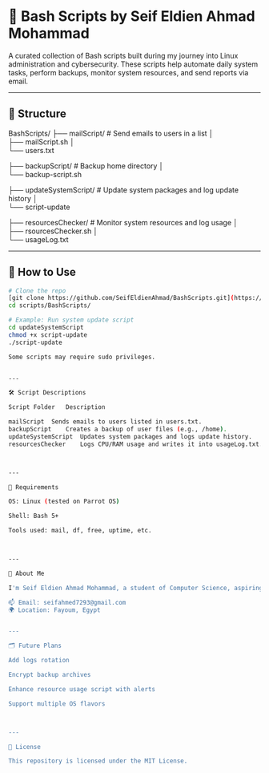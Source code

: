 # 🔧 Bash Scripts by Seif Eldien Ahmad Mohammad

A curated collection of Bash scripts built during my journey into Linux administration and cybersecurity. These scripts help automate daily system tasks, perform backups, monitor system resources, and send reports via email.

---

## 📂 Structure

BashScripts/ 
├── mailScript/  # Send emails to users in a list │   
├── mailScript.sh │   
└── users.txt 

├── backupScript/     # Backup home directory │   
└── backup-script.sh

├── updateSystemScript/  # Update system packages and log update history │   
└── script-update 

├── resourcesChecker/ # Monitor system resources and log usage │   
├── rsourcesChecker.sh │   
└── usageLog.txt

---

## 🚀 How to Use

```bash
# Clone the repo
[git clone https://github.com/SeifEldienAhmad/BashScripts.git](https://github.com/SeifEldienAhmad/BashScripts.git)
cd scripts/BashScripts/

# Example: Run system update script
cd updateSystemScript
chmod +x script-update
./script-update

Some scripts may require sudo privileges.


---

🛠 Script Descriptions

Script Folder	Description

mailScript	Sends emails to users listed in users.txt.
backupScript	Creates a backup of user files (e.g., /home).
updateSystemScript	Updates system packages and logs update history.
resourcesChecker	Logs CPU/RAM usage and writes it into usageLog.txt.



---

📌 Requirements

OS: Linux (tested on Parrot OS)

Shell: Bash 5+

Tools used: mail, df, free, uptime, etc.



---

🙋 About Me

I'm Seif Eldien Ahmad Mohammad, a student of Computer Science, aspiring Red Teamer, and Linux enthusiast.

📫 Email: seifahmed7293@gmail.com
🌍 Location: Fayoum, Egypt


---

🗂️ Future Plans

Add logs rotation

Encrypt backup archives

Enhance resource usage script with alerts

Support multiple OS flavors



---

📜 License

This repository is licensed under the MIT License.
